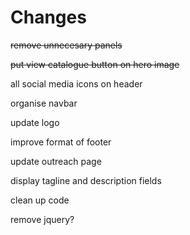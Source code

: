 # Changes

~~remove unnecesary panels~~

~~put view catalogue button on hero image~~

all social media icons on header

organise navbar

update logo

improve format of footer

update outreach page

display tagline and description fields

clean up code

remove jquery?